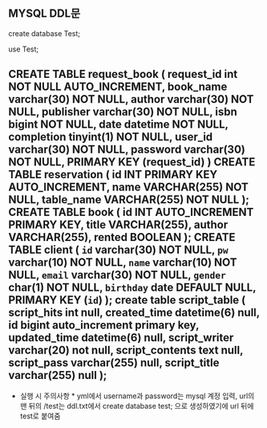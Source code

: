 MYSQL DDL문
------------------------------------------------------------------
create database Test;

use Test;

CREATE TABLE request_book (
  request_id int NOT NULL AUTO_INCREMENT,
  book_name varchar(30) NOT NULL,
  author varchar(30) NOT NULL,
  publisher varchar(30) NOT NULL,
  isbn bigint NOT NULL,
  date datetime NOT NULL,
  completion tinyint(1) NOT NULL,
  user_id varchar(30)  NOT NULL,
  password varchar(30) NOT NULL,
  PRIMARY KEY (request_id)
)
CREATE TABLE reservation (
                             id INT PRIMARY KEY AUTO_INCREMENT,
                             name VARCHAR(255) NOT NULL,
                             table_name VARCHAR(255) NOT NULL
);
CREATE TABLE book (
                      id INT AUTO_INCREMENT PRIMARY KEY,
                      title VARCHAR(255),
                      author VARCHAR(255),
                      rented BOOLEAN
);
CREATE TABLE client (
  `id` varchar(30) NOT NULL,
  `pw` varchar(10) NOT NULL,
  `name` varchar(10) NOT NULL,
  `email` varchar(30) NOT NULL,
  `gender` char(1) NOT NULL,
  `birthday` date DEFAULT NULL,
  PRIMARY KEY (`id`)
);
create table script_table
(
    script_hits     int          null,
    created_time    datetime(6)  null,
    id              bigint auto_increment
        primary key,
    updated_time    datetime(6)  null,
    script_writer   varchar(20)  not null,
    script_contents text         null,
    script_pass     varchar(255) null,
    script_title    varchar(255) null
);
----------------------------------------------------------------------
* 실행 시 주의사항 *
yml에서 username과 password는 mysql 계정 입력,
url의 맨 뒤의 /test는 ddl.txt에서 create database test; 으로 생성하였기에 url 뒤에 test로 붙여줌
